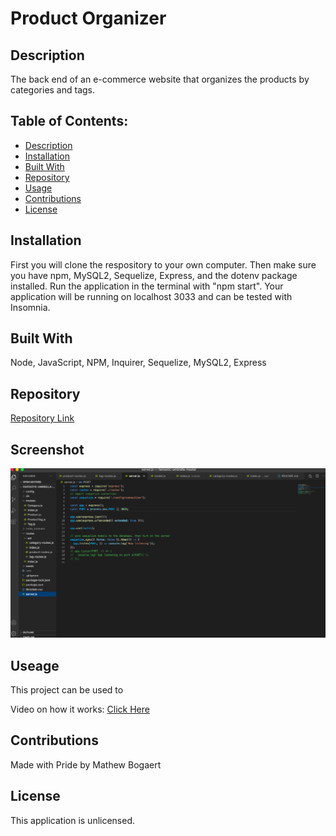   # Product Organizer  

  ## Description
  The back end of an e-commerce website that organizes the products by categories and tags.
  
  ## Table of Contents:
  * [Description](#description)
  * [Installation](#installation)
  * [Built With](#built-with)
  * [Repository](#repository)
  * [Usage](#usage)
  * [Contributions](#contributions)
  * [License](#license)

  ## Installation
  First you will clone the respository to your own computer. Then make sure you have npm, MySQL2, Sequelize, Express, and the dotenv package installed. Run the application in the terminal with "npm start". Your application will be running on localhost 3033 and can be tested with Insomnia. 

  ## Built With
  Node, JavaScript, NPM, Inquirer, Sequelize, MySQL2, Express

  ## Repository
  [Repository Link](https://github.com/Mbogaert/products-organizer)

  ## Screenshot
  ![Screenshot of the website that is created](./photo/screen-shot.png)

  ## Useage
  This project can be used to 

  Video on how it works: [Click Here](https://drive.google.com/file/d/19ORliXe_jkdOk_PT0I29f4rEzNcVlF4h/view)

  ## Contributions
  Made with Pride by Mathew Bogaert

  ## License
  This application is unlicensed.
